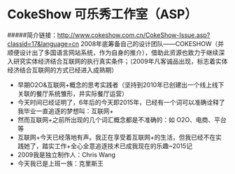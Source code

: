 # CokeShow 可乐秀工作室（ASP）
#####简介链接：http://www.cokeshow.com.cn/CokeShow-Issue.asp?classid=17&language=cn
2008年底筹备自己的设计团队——COKESHOW（并顺便设计出了多国语言网站系统，作为自身的推介），借助此资源也致力于继续深入研究实体经济结合互联网的执行真实条件；（2009年凡客诚品出现，标志着实体经济结合互联网的方式已经进入成熟期）
- 早期O2O&互联网+概念的思考实践者（坚持到2010年已创建出一个线上线下关联的餐厅系统雏形，并实际餐厅运营）
- 今天时间已经证明了，6年后的今天即2015年，已经有一个词可以准确诠释了我毕业一直追逐的梦想叫：互联网+
- 然而互联网+之前所出现的几个词汇概念都是不准确的：如 O2O、电商、平台等
- 互联网+今天已经落地有声。我正在享受着互联网+的生活，但我已经不在实践她了，踏实工作+全心全意追逐技术已成我现在的乐趣~2015记
- 2009我是独立制作人：Chris Wang
- 今天我已是上班一族：克里斯王

